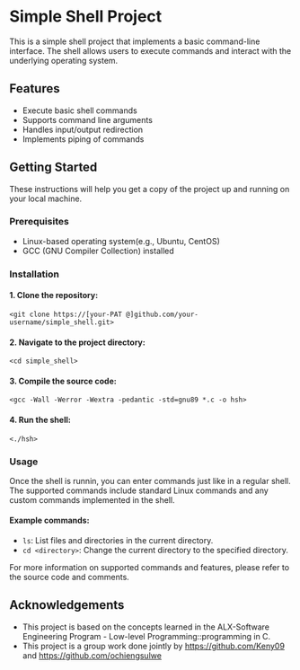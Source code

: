 # Simple Shell Project

This is a simple shell project that implements a basic command-line interface. The shell allows users to execute commands and interact with the underlying operating system.

## Features

* Execute basic shell commands
* Supports command line arguments
* Handles input/output redirection
* Implements piping of commands

## Getting Started

These instructions will help you get a copy of the project up and running on your local machine.

###  Prerequisites
* Linux-based operating system(e.g., Ubuntu, CentOS)
* GCC (GNU Compiler Collection) installed

### Installation

#### 1. Clone the repository:

	<git clone https://[your-PAT @]github.com/your-username/simple_shell.git>

#### 2. Navigate to the project directory:

	<cd simple_shell>

#### 3. Compile the source code:

	<gcc -Wall -Werror -Wextra -pedantic -std=gnu89 *.c -o hsh>

#### 4. Run the shell:

	<./hsh>

### Usage

Once the shell is runnin, you can enter commands just like in a regular shell. The supported commands include standard Linux commands and any custom commands implemented in the shell.

#### Example commands:

* `ls`: List files and directories in the current directory.
* `cd <directory>`: Change the current directory to the specified directory.

For more information on supported commands and features, please refer to the source code and comments.

## Acknowledgements

* This project is based on the concepts learned in the ALX-Software Engineering Program - Low-level Programming::programming in C.
* This project is a group work done jointly by https://github.com/Keny09 and https://github.com/ochiengsulwe
